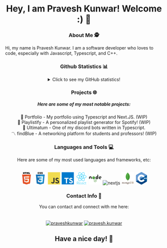 <h1 align="center">Hey, I am Pravesh Kunwar! Welcome :) 👋</h1>

<h3 align="center">About Me 🕵️</h3>

Hi, my name is Pravesh Kunwar. I am a software developer who loves to code, especially with Javascript, Typescript, and C++. 

<h3 align="center">Github Statistics 📊</h3>

<div align="center">
  <details>
     <summary>Click to see my GitHub statistics!</summary>
     <img src="https://github.com/PraveshKunwar/PraveshKunwar/blob/master/github-metrics.svg" />
<br><br>
    <img src="https://github-readme-stats.vercel.app/api/top-langs/?username=PraveshKunwar&layout=compact&theme=tokyonight"/><br><br>
    <img src="https://komarev.com/ghpvc/?username=PraveshKunwar" />
  </details>
</div>

<h3 align="center">Projects 🌐</h3>
<div align="center">
<h5 align="center">Here are some of my most notable projects:</h5>
  
📜 Portfolio - My portfolio using Typescript and Next.JS. (WIP)  <br>
🎵 Playlistify - A personalized playlist generator for Spotify! (WIP) <br>
🤖 Ultimatum - One of my discord bots written in Typescript. <br>
〽️ findBlue - A networking platform for students and professors! (WIP) <br>
</div>
  
<h3 align="center">Languages and Tools 💻</h3>
<div align="center">
Here are some of my most used languages and frameworks, etc: <br></br>
<p>
  <a>
    <img src="https://raw.githubusercontent.com/devicons/devicon/master/icons/html5/html5-original-wordmark.svg" alt="html5" width="40" height="40"/>
  </a>
  <a>
    <img src="https://raw.githubusercontent.com/devicons/devicon/master/icons/css3/css3-original-wordmark.svg" alt="css3" width="40" height="40"/>
  </a>
  <a>
    <img src="https://raw.githubusercontent.com/devicons/devicon/master/icons/javascript/javascript-original.svg" alt="javascript" width="40" height="40"/>
  </a>
  <a>
    <img src="https://raw.githubusercontent.com/devicons/devicon/master/icons/typescript/typescript-original.svg" alt="typescript" width="40" height="40"/>
  </a>
  <a>
    <img src="https://raw.githubusercontent.com/devicons/devicon/master/icons/react/react-original-wordmark.svg" alt="react" width="40" height="40"/>
  </a>
  <a>
    <img src="https://raw.githubusercontent.com/devicons/devicon/master/icons/nodejs/nodejs-original-wordmark.svg" alt="nodejs" width="40" height="40"/>
  </a>
  <a>
    <img src="https://cdn.worldvectorlogo.com/logos/nextjs-2.svg" alt="nextjs" width="40" height="40"/>
  </a>
  <a>
    <img src="https://raw.githubusercontent.com/devicons/devicon/master/icons/mongodb/mongodb-original-wordmark.svg" alt="mongodb" width="40" height="40"/>
  </a>
  <a>
    <img src="https://raw.githubusercontent.com/devicons/devicon/master/icons/cplusplus/cplusplus-original.svg" alt="cplusplus" width="40" height="40"/>
  </a>
</p>
</div>




<h3 align="center">Contact Info 📱</h3>
<div align="center">
You can contact and connect with me here: <br><br><br>
<a href="https://linkedin.com/in/praveshkunwar" target="blank"><img align="center" src="https://raw.githubusercontent.com/rahuldkjain/github-profile-readme-generator/master/src/images/icons/Social/linked-in-alt.svg" alt="praveshkunwar" height="30" width="30" /></a>
<a href="https://instagram.com/pravesh.kunwar" target="blank"><img align="center" src="https://raw.githubusercontent.com/rahuldkjain/github-profile-readme-generator/master/src/images/icons/Social/instagram.svg" alt="pravesh.kunwar" height="30" width="30" /></a>
</div>

<h2 align="center">Have a nice day! 👋</h3>

